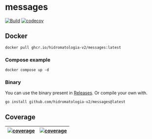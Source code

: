 # messages

[![Build](https://github.com/hidromatologia-v2/messages/actions/workflows/build.yaml/badge.svg)](https://github.com/hidromatologia-v2/messages/actions/workflows/build.yaml)
[![codecov](https://codecov.io/gh/hidromatologia-v2/messages/branch/main/graph/badge.svg?token=64EUME4QU2)](https://codecov.io/gh/hidromatologia-v2/messages)

## Docker

```shell
docker pull ghcr.io/hidromatologia-v2/messages:latest
```

### Compose example

```shell
docker compose up -d
```

### Binary

You can use the binary present in [Releases](https://github.com/hidromatologia-v2/messages/releases/latest). Or compile your own with.

```shell
go install github.com/hidromatologia-v2/messages@latest
```

## Coverage

| [![coverage](https://codecov.io/gh/hidromatologia-v2/messages/branch/main/graphs/sunburst.svg?token=64EUME4QU2)](https://app.codecov.io/gh/hidromatologia-v2/messages) | [![coverage](https://codecov.io/gh/hidromatologia-v2/messages/branch/main/graphs/tree.svg?token=64EUME4QU2)](https://app.codecov.io/gh/hidromatologia-v2/messages) |
| ------------------------------------------------------------ | ------------------------------------------------------------ |

